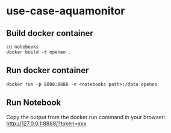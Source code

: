 # use-case-aquamonitor

## Build docker container

	cd notebooks
	docker build -t openeo .

## Run docker container

	docker run -p 8888:8888 -v <notebooks path>:/data openeo

## Run Notebook

Copy the output from the docker run command in your browser:
http://127.0.0.1:8888/?token=xxx
